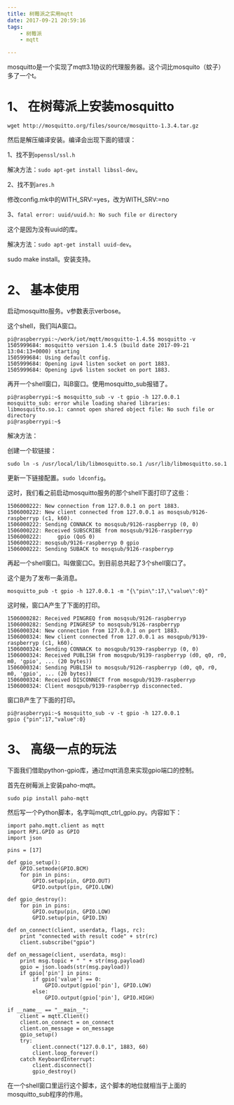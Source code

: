 ```yaml
---
title: 树莓派之实用mqtt
date: 2017-09-21 20:59:16
tags:
	- 树莓派
	- mqtt

---
```




mosquitto是一个实现了mqtt3.1协议的代理服务器。这个词比mosquito（蚊子）多了一个t。



# 1、 在树莓派上安装mosquitto

`wget http://mosquitto.org/files/source/mosquitto-1.3.4.tar.gz`

然后是解压编译安装。编译会出现下面的错误：

1、找不到`openssl/ssl.h`

解决方法：`sudo apt-get install libssl-dev`。

2、找不到`ares.h`

修改config.mk中的WITH_SRV:=yes，改为WITH_SRV:=no

3、`fatal error: uuid/uuid.h: No such file or directory`

这个是因为没有uuid的库。

解决方法：`sudo apt-get install uuid-dev`。

sudo make install。安装支持。

# 2、 基本使用

启动mosquitto服务。v参数表示verbose。

这个shell，我们叫A窗口。

```
pi@raspberrypi:~/work/iot/mqtt/mosquitto-1.4.5$ mosquitto -v
1505999684: mosquitto version 1.4.5 (build date 2017-09-21 13:04:13+0000) starting
1505999684: Using default config.
1505999684: Opening ipv4 listen socket on port 1883.
1505999684: Opening ipv6 listen socket on port 1883.

```



再开一个shell窗口，叫B窗口。使用mosquitto_sub报错了。

```
pi@raspberrypi:~$ mosquitto_sub -v -t gpio -h 127.0.0.1
mosquitto_sub: error while loading shared libraries: libmosquitto.so.1: cannot open shared object file: No such file or directory
pi@raspberrypi:~$ 
```

解决方法：

创建一个软链接：

`sudo ln -s /usr/local/lib/libmosquitto.so.1 /usr/lib/libmosquitto.so.1`

更新一下链接配置。`sudo ldconfig`。

这时，我们看之前启动mosquitto服务的那个shell下面打印了这些：

```
1506000222: New connection from 127.0.0.1 on port 1883.
1506000222: New client connected from 127.0.0.1 as mosqsub/9126-raspberryp (c1, k60).
1506000222: Sending CONNACK to mosqsub/9126-raspberryp (0, 0)
1506000222: Received SUBSCRIBE from mosqsub/9126-raspberryp
1506000222:     gpio (QoS 0)
1506000222: mosqsub/9126-raspberryp 0 gpio
1506000222: Sending SUBACK to mosqsub/9126-raspberryp
```

再起一个shell窗口。叫做窗口C。到目前总共起了3个shell窗口了。

这个是为了发布一条消息。

```
mosquitto_pub -t gpio -h 127.0.0.1 -m "{\"pin\":17,\"value\":0}"
```

这时候，窗口A产生了下面的打印。

```
1506000282: Received PINGREQ from mosqsub/9126-raspberryp
1506000282: Sending PINGRESP to mosqsub/9126-raspberryp
1506000324: New connection from 127.0.0.1 on port 1883.
1506000324: New client connected from 127.0.0.1 as mosqpub/9139-raspberryp (c1, k60).
1506000324: Sending CONNACK to mosqpub/9139-raspberryp (0, 0)
1506000324: Received PUBLISH from mosqpub/9139-raspberryp (d0, q0, r0, m0, 'gpio', ... (20 bytes))
1506000324: Sending PUBLISH to mosqsub/9126-raspberryp (d0, q0, r0, m0, 'gpio', ... (20 bytes))
1506000324: Received DISCONNECT from mosqpub/9139-raspberryp
1506000324: Client mosqpub/9139-raspberryp disconnected.
```

窗口B产生了下面的打印。

```
pi@raspberrypi:~$ mosquitto_sub -v -t gpio -h 127.0.0.1
gpio {"pin":17,"value":0}
```



# 3、 高级一点的玩法

下面我们借助python-gpio库，通过mqtt消息来实现gpio端口的控制。

首先在树莓派上安装paho-mqtt。

`sudo pip install paho-mqtt`

然后写一个Python脚本，名字叫mqtt_ctrl_gpio.py。内容如下：

```
import paho.mqtt.client as mqtt
import RPi.GPIO as GPIO
import json

pins = [17]

def gpio_setup():
	GPIO.setmode(GPIO.BCM)
	for pin in pins:
		GPIO.setup(pin, GPIO.OUT)
		GPIO.output(pin, GPIO.LOW)
		
def gpio_destroy():
	for pin in pins:
		GPIO.outpu(pin, GPIO.LOW)
		GPIO.setup(pin, GPIO.IN)
		
def on_connect(client, userdata, flags, rc):
	print "connected with result code" + str(rc)
	client.subscribe("gpio")
	
def on_message(client, userdata, msg):
	print msg.topic + " " + str(msg.payload)
	gpio = json.loads(str(msg.payload))
	if gpio['pin'] in pins:
		if gpio['value'] == 0:
			GPIO.output(gpio['pin'], GPIO.LOW)
		else:
			GPIO.output(gpio['pin'], GPIO.HIGH)

if __name__ == "__main__":
	client = mqtt.Client()
	client.on_connect = on_connect
	client.on_message = on_message
	gpio_setup()
	try:
		client.connect("127.0.0.1", 1883, 60)
		client.loop_forever()
	catch KeyboardInterrupt:
		client.disconnect()
		gpio_destroy()
```

在一个shell窗口里运行这个脚本，这个脚本的地位就相当于上面的mosquitto_sub程序的作用。


